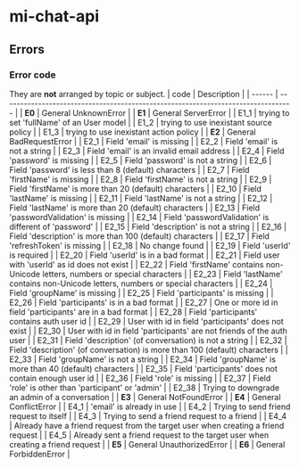 # mi-chat-api

## Errors

### Error code
They are **not** arranged by topic or subject.
| code   | Description                                                                       |
| ------ | --------------------------------------------------------------------------------- |
| **E0** | General UnknownError                                                              |
| **E1** | General ServerError                                                               |
| E1_1   | trying to set 'fullName' of an User model                                         |
| E1_2   | trying to use inexistant source policy                                            |
| E1_3   | trying to use inexistant action policy                                            |
| **E2** | General BadRequestError                                                           |
| E2_1   | Field 'email' is missing                                                          |
| E2_2   | Field 'email' is not a string                                                     |
| E2_3   | Field 'email' is an invalid email address                                         |
| E2_4   | Field 'password' is missing                                                       |
| E2_5   | Field 'password' is not a string                                                  |
| E2_6   | Field 'password' is less than 8 (default) characters                              |
| E2_7   | Field 'firstName' is missing                                                      |
| E2_8   | Field 'firstName' is not a string                                                 |
| E2_9   | Field 'firstName' is more than 20 (default) characters                            |
| E2_10  | Field 'lastName' is missing                                                       |
| E2_11  | Field 'lastName' is not a string                                                  |
| E2_12  | Field 'lastName' is more than 20 (default) characters                             |
| E2_13  | Field 'passwordValidation' is missing                                             |
| E2_14  | Field 'passwordValidation' is different of 'password'                             |
| E2_15  | Field 'description' is not a string                                               |
| E2_16  | Field 'description' is more than 100 (default) characters                         |
| E2_17  | Field 'refreshToken' is missing                                                   |
| E2_18  | No change found                                                                   |
| E2_19  | Field 'userId' is required                                                        |
| E2_20  | Field 'userId' is in a bad format                                                 |
| E2_21  | Field user with 'userId' as id does not exist                                     |
| E2_22  | Field 'firstName' contains non-Unicode letters, numbers or special characters     |
| E2_23  | Field 'lastName' contains non-Unicode letters, numbers or special characters      |
| E2_24  | Field 'groupName' is missing                                                      |
| E2_25  | Field 'participants' is missing                                                   |
| E2_26  | Field 'participants' is in a bad format                                           |
| E2_27  | One or more id in field 'participants' are in a bad format                        |
| E2_28  | Field 'participants' contains auth user id                                        |
| E2_29  | User with id in field 'participants' does not exist                               |
| E2_30  | User with id in field 'participants' are not friends of the auth user             |
| E2_31  | Field 'description' (of conversation) is not a string                             |
| E2_32  | Field 'description' (of conversation) is more than 100 (default) characters       |
| E2_33  | Field 'groupName' is not a string                                                 |
| E2_34  | Field 'groupName' is more than 40 (default) characters                            |
| E2_35  | Field 'participants' does not contain enough user id                              |
| E2_36  | Field 'role' is missing                                                           |
| E2_37  | Field 'role' is other than 'participant' or 'admin'                               |
| E2_38  | Trying to downgrade an admin of a conversation                                    |
| **E3** | General NotFoundError                                                             |
| **E4** | General ConflictError                                                             |
| E4_1   | 'email' is already in use                                                         |
| E4_2   | Trying to send friend request to itself                                           |
| E4_3   | Trying to send a friend request to a friend                                       |
| E4_4   | Already have a friend request from the target user when creating a friend request |
| E4_5   | Already sent a friend request to the target user when creating a friend request   |
| **E5** | General UnauthorizedError                                                         |
| **E6** | General ForbiddenError                                                            |
